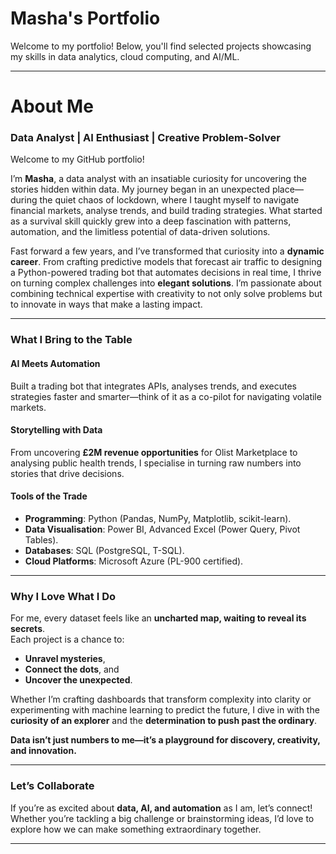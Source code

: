 # Masha's Portfolio
Welcome to my portfolio! Below, you'll find selected projects showcasing my skills in data analytics, cloud computing, and AI/ML.

---

# **About Me**  
### **Data Analyst | AI Enthusiast | Creative Problem-Solver**

Welcome to my GitHub portfolio!  

I’m **Masha**, a data analyst with an insatiable curiosity for uncovering the stories hidden within data. My journey began in an unexpected place—during the quiet chaos of lockdown, where I taught myself to navigate financial markets, analyse trends, and build trading strategies. What started as a survival skill quickly grew into a deep fascination with patterns, automation, and the limitless potential of data-driven solutions.

Fast forward a few years, and I’ve transformed that curiosity into a **dynamic career**. From crafting predictive models that forecast air traffic to designing a Python-powered trading bot that automates decisions in real time, I thrive on turning complex challenges into **elegant solutions**. I’m passionate about combining technical expertise with creativity to not only solve problems but to innovate in ways that make a lasting impact.

---

### **What I Bring to the Table**  
#### **AI Meets Automation**  
Built a trading bot that integrates APIs, analyses trends, and executes strategies faster and smarter—think of it as a co-pilot for navigating volatile markets.

#### **Storytelling with Data**  
From uncovering **£2M revenue opportunities** for Olist Marketplace to analysing public health trends, I specialise in turning raw numbers into stories that drive decisions.

#### **Tools of the Trade**  
- **Programming**: Python (Pandas, NumPy, Matplotlib, scikit-learn).  
- **Data Visualisation**: Power BI, Advanced Excel (Power Query, Pivot Tables).  
- **Databases**: SQL (PostgreSQL, T-SQL).  
- **Cloud Platforms**: Microsoft Azure (PL-900 certified).  

---

### **Why I Love What I Do**  
For me, every dataset feels like an **uncharted map, waiting to reveal its secrets**.  
Each project is a chance to:  
- **Unravel mysteries**,  
- **Connect the dots**, and  
- **Uncover the unexpected**.  

Whether I’m crafting dashboards that transform complexity into clarity or experimenting with machine learning to predict the future, I dive in with the **curiosity of an explorer** and the **determination to push past the ordinary**.  

**Data isn’t just numbers to me—it’s a playground for discovery, creativity, and innovation.**

---

### **Let’s Collaborate**  
If you’re as excited about **data, AI, and automation** as I am, let’s connect! Whether you’re tackling a big challenge or brainstorming ideas, I’d love to explore how we can make something extraordinary together.  

---
